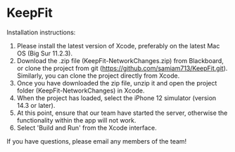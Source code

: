 # KeepFit

Installation instructions:

1. Please install the latest version of Xcode, preferably on the latest Mac OS (Big Sur 11.2.3).
2. Download the .zip file (KeepFit-NetworkChanges.zip) from Blackboard, or clone the project from git (https://github.com/samiam713/KeepFit.git).
   Similarly, you can clone the project directly from Xcode.
3. Once you have downloaded the zip file, unzip it and open the project folder (KeepFit-NetworkChanges) in Xcode.
4. When the project has loaded, select the iPhone 12 simulator (version 14.3 or later).
5. At this point, ensure that our team have started the server, otherwise the functionality within the app will not work.
6. Select 'Build and Run' from the Xcode interface.

If you have questions, please email any members of the team!
